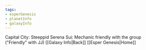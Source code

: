 ```yaml
---
tags:
- esperGenesis
- planetInfo
- galaxyInfo
---
```

Capital City: Steeppid
Serena Sui: Mechanic friendly with the group ("Friendly" with JJ)
[[Galaxy Info|Back]] [[Esper Genesis|Home]] 